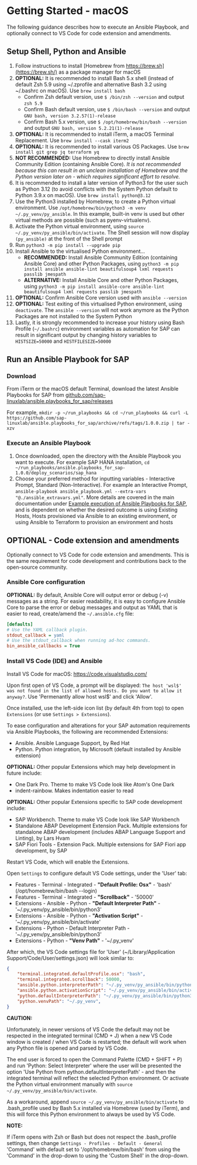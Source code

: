 # Getting Started - macOS

The following guidance describes how to execute an Ansible Playbook, and optionally connect to VS Code for code extension and amendments.

## Setup Shell, Python and Ansible

1. Follow instructions to install [Homebrew from https://brew.sh](https://brew.sh/) as a package manager for macOS
2. **OPTIONAL:** It is recommended to install Bash 5.x shell (instead of default Zsh 5.9 using ~/.zprofile and alternative Bash 3.2 using ~/.bashrc on macOS). Use `brew install bash`
    - Confirm Zsh default version, use `$ /bin/zsh --version` and output `zsh 5.9`
    - Confirm Bash default version, use `$ /bin/bash --version` and output `GNU bash, version 3.2.57(1)-release`
    - Confirm Bash 5.x version, use `$ /opt/homebrew/bin/bash --version` and output `GNU bash, version 5.2.21(1)-release`
3. **OPTIONAL:** It is recommended to install iTerm, a macOS Terminal Replacement. Use `brew install --cask iterm2`
4. **OPTIONAL:** It is recommended to install various OS Packages. Use `brew install git grep jq terraform yq`
5. **NOT RECOMMENDED:** Use Homebrew to directly install Ansible Community Edition (containing Ansible Core). _It is not recommended because this can result in an unclean installation of Homebrew and the Python version later on - which requires significant effort to resolve._
6. It is recommended to install a later version of Python3 for the user such as Python 3.12 (to avoid conflicts with the System Python default to Python 3.9.x on macOS). Use `brew install python@3.12`
7. Use the Python3 installed by Homebrew, to create a Python virtual environment. Use `/opt/homebrew/bin/python3 -m venv ~/.py_venv/py_ansible`. In this example, built-in venv is used but other virtual methods are possible (such as pyenv-virtualenv).
8. Activate the Python virtual environment, using `source ~/.py_venv/py_ansible/bin/activate`. The Shell session will now display `(py_ansible)` at the front of the Shell prompt
9. Run `python3 -m pip install --upgrade pip`
10. Install Ansible to the virtualised Python environment...
    - **RECOMMENDED:** Install Ansible Community Edition (containing Ansible Core) and other Python Packages, using `python3 -m pip install ansible ansible-lint beautifulsoup4 lxml requests passlib jmespath`
    - **ALTERNATIVE:** Install Ansible Core and other Python Packages, using `python3 -m pip install ansible-core ansible-lint beautifulsoup4 lxml requests passlib jmespath`
11. **OPTIONAL:** Confirm Ansible Core version used with `ansible --version`
12. **OPTIONAL:** Test exiting of this virtualised Python environment, using `deactivate`. The `ansible --version` will not work anymore as the Python Packages are not installed to the System Python
13. Lastly, it is strongly recommended to increase your history using Bash Profile (`~/.bashrc`) environment variables as automation for SAP can result in significant output by changing history variables to `HISTSIZE=50000` and `HISTFILESIZE=50000`


## Run an Ansible Playbook for SAP

### Download

From iTerm or the macOS default Terminal, download the latest Ansible Playbooks for SAP from [github.com/sap-linuxlab/ansible.playbooks_for_sap/releases](https://github.com/sap-linuxlab/ansible.playbooks_for_sap/releases)

For example, `mkdir -p ~/run_playbooks && cd ~/run_playbooks && curl -L https://github.com/sap-linuxlab/ansible.playbooks_for_sap/archive/refs/tags/1.0.0.zip | tar -xzv`

### Execute an Ansible Playbook

1. Once downloaded, open the directory with the Ansible Playbook you want to execute. For example SAP HANA installation, `cd ~/run_playbooks/ansible.playbooks_for_sap-1.0.0/deploy_scenarios/sap_hana`
2. Choose your preferred method for inputting variables - Interactive Prompt, Standard (Non-Interactive). For example an Interactive Prompt, `ansible-playbook ansible_playbook.yml --extra-vars "@./ansible_extravars.yml"`. More details are covered in the main documentation under [Example execution of Ansible Playbooks for SAP](./README.md#example-execution-of-ansible-playbooks-for-sap), and is dependent on whether the desired outcome is using Existing Hosts, Hosts provisioned via Ansible to an existing environment, or using Ansible to Terraform to provision an environment and hosts


## OPTIONAL - Code extension and amendments

Optionally connect to VS Code for code extension and amendments. This is the same requirement for code development and contributions back to the open-source community.

### Ansible Core configuration

**OPTIONAL:**
By default, Ansible Core will output error or debug (-v) messages as a string. For easier readability, it is easy to configure Ansible Core to parse the error or debug messages and output as YAML that is easier to read, create/amend the `~/.ansible.cfg` file:
```ini
[defaults]
# Use the YAML callback plugin.
stdout_callback = yaml
# Use the stdout_callback when running ad-hoc commands.
bin_ansible_callbacks = True
```

### Install VS Code (IDE) and Ansible 

Install VS Code for macOS:
https://code.visualstudio.com/

Upon first open of VS Code, a prompt will be displayed: `The host 'wsl$' was not found in the list of allowed hosts. Do you want to allow it anyway?`. Use 'Permenantly allow host wsl$' and click 'Allow'.

Once installed, use the left-side icon list (by default 4th from top) to open `Extensions` (or use `Settings > Extensions`).

To ease configuration and alterations for your SAP automation requirements via Ansible Playbooks, the following are recommended Extensions:
- Ansible. Ansible Language Support, by Red Hat
- Python. Python integration, by Microsoft (default installed by Ansible extension)

**OPTIONAL:**
Other popular Extensions which may help development in future include:
- One Dark Pro. Theme to make VS Code look like Atom's One Dark
- indent-rainbow. Makes indentation easier to read

**OPTIONAL:**
Other popular Extensions specific to SAP code development include:
- SAP Workbench. Theme to make VS Code look like SAP Workbench
- Standalone ABAP Development Extension Pack. Multiple extensions for standalone ABAP development (includes ABAP Language Support and Linting), by Lars Hvam
- SAP Fiori Tools - Extension Pack. Multiple extensions for SAP Fiori app development, by SAP

Restart VS Code, which will enable the Extensions.

Open `Settings` to configure default VS Code settings, under the 'User' tab:
- Features - Terminal - Integrated - **"Default Profile: Osx"** - 'bash' (/opt/homebrew/bin/bash --login)
- Features - Terminal - Integrated - **"Scrollback"** - '50000'
- Extensions - Ansible - Python - **"Default Interpreter Path"** - '~/.py_venv/py_ansible/bin/python3'
- Extensions - Ansible - Python - **"Activation Script"** - '~/.py_venv/py_ansible/bin/activate'
- Extensions - Python - Default Interpreter Path - '~/.py_venv/py_ansible/bin/python3'
- Extensions - Python - **"Venv Path"** - '~/.py_venv'

After which, the VS Code settings file for 'User' (~/Library/Application Support/Code/User/settings.json) will look similar to:
```json
{
    "terminal.integrated.defaultProfile.osx": "bash",
    "terminal.integrated.scrollback": 50000,
    "ansible.python.interpreterPath": "~/.py_venv/py_ansible/bin/python3",
    "ansible.python.activationScript": "~/.py_venv/py_ansible/bin/activate",
    "python.defaultInterpreterPath": "~/.py_venv/py_ansible/bin/python3",
    "python.venvPath": "~/.py_venv",
}
```

**CAUTION:**

Unfortunately, in newer versions of VS Code the default may not be respected in the integrated terminal (CMD + J) when a new VS Code window is created / when VS Code is restarted; the default will work when any Python file is opened and parsed by VS Code.

The end user is forced to open the Command Palette (CMD + SHIFT + P) and run 'Python: Select Interpreter' where the user will be presented the option 'Use Python from python.defaultInterpreterPath' - and then the integrated terminal will reflect the selected Python environment. Or activate the Python virtual environment manually with `source ~/.py_venv/py_ansible/bin/activate`.

As a workaround, append `source ~/.py_venv/py_ansible/bin/activate` to .bash_profile used by Bash 5.x installed via Homebrew (used by iTerm), and this will force this Python environment to always be used by VS Code.

**NOTE:**

If iTerm opens with Zsh or Bash but does not respect the .bash_profile settings, then change `Settings - Profiles - Default - General` 'Command' with default set to '/opt/homebrew/bin/bash' from using the 'Command' in the drop-down to using the 'Custom Shell' in the drop-down.
